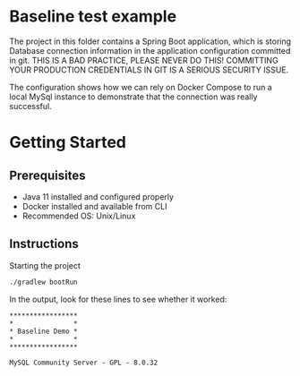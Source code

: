 # Baseline test example

The project in this folder contains a Spring Boot application, which is storing Database connection information
in the application configuration committed in git. THIS IS A BAD PRACTICE, PLEASE NEVER DO THIS! COMMITTING YOUR
PRODUCTION CREDENTIALS IN GIT IS A SERIOUS SECURITY ISSUE.

The configuration shows how we can rely on Docker Compose to run a local MySql instance to demonstrate that the
connection was really successful.

# Getting Started

## Prerequisites

- Java 11 installed and configured properly
- Docker installed and available from CLI
- Recommended OS: Unix/Linux

## Instructions
Starting the project

```bash
./gradlew bootRun
```

In the output, look for these lines to see whether it worked:

```
*****************
*               *
* Baseline Demo *
*               *
*****************

MySQL Community Server - GPL - 8.0.32
```
